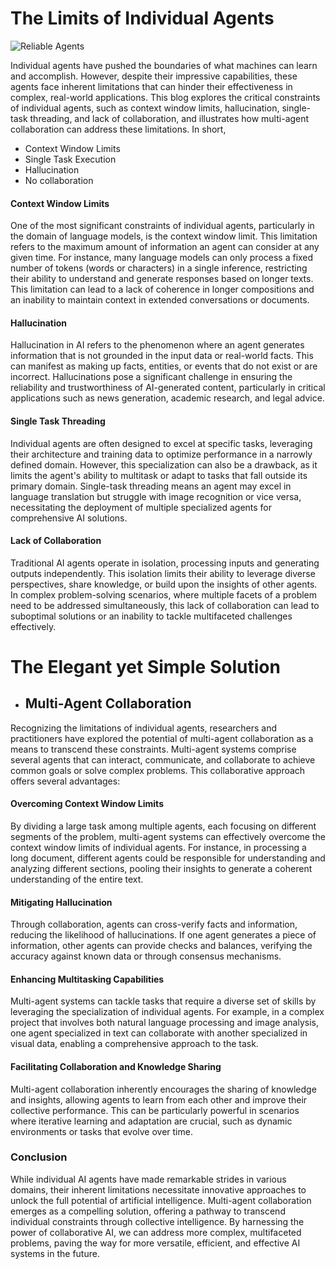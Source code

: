 # The Limits of Individual Agents

![Reliable Agents](docs/assets/img/reliabilitythrough.png)


Individual agents have pushed the boundaries of what machines can learn and accomplish. However, despite their impressive capabilities, these agents face inherent limitations that can hinder their effectiveness in complex, real-world applications. This blog explores the critical constraints of individual agents, such as context window limits, hallucination, single-task threading, and lack of collaboration, and illustrates how multi-agent collaboration can address these limitations. In short,

- Context Window Limits
- Single Task Execution
- Hallucination
- No collaboration



#### Context Window Limits

One of the most significant constraints of individual agents, particularly in the domain of language models, is the context window limit. This limitation refers to the maximum amount of information an agent can consider at any given time. For instance, many language models can only process a fixed number of tokens (words or characters) in a single inference, restricting their ability to understand and generate responses based on longer texts. This limitation can lead to a lack of coherence in longer compositions and an inability to maintain context in extended conversations or documents.

#### Hallucination

Hallucination in AI refers to the phenomenon where an agent generates information that is not grounded in the input data or real-world facts. This can manifest as making up facts, entities, or events that do not exist or are incorrect. Hallucinations pose a significant challenge in ensuring the reliability and trustworthiness of AI-generated content, particularly in critical applications such as news generation, academic research, and legal advice.

#### Single Task Threading

Individual agents are often designed to excel at specific tasks, leveraging their architecture and training data to optimize performance in a narrowly defined domain. However, this specialization can also be a drawback, as it limits the agent's ability to multitask or adapt to tasks that fall outside its primary domain. Single-task threading means an agent may excel in language translation but struggle with image recognition or vice versa, necessitating the deployment of multiple specialized agents for comprehensive AI solutions.

#### Lack of Collaboration

Traditional AI agents operate in isolation, processing inputs and generating outputs independently. This isolation limits their ability to leverage diverse perspectives, share knowledge, or build upon the insights of other agents. In complex problem-solving scenarios, where multiple facets of a problem need to be addressed simultaneously, this lack of collaboration can lead to suboptimal solutions or an inability to tackle multifaceted challenges effectively.

# The Elegant yet Simple Solution

- ## Multi-Agent Collaboration

Recognizing the limitations of individual agents, researchers and practitioners have explored the potential of multi-agent collaboration as a means to transcend these constraints. Multi-agent systems comprise several agents that can interact, communicate, and collaborate to achieve common goals or solve complex problems. This collaborative approach offers several advantages:

#### Overcoming Context Window Limits

By dividing a large task among multiple agents, each focusing on different segments of the problem, multi-agent systems can effectively overcome the context window limits of individual agents. For instance, in processing a long document, different agents could be responsible for understanding and analyzing different sections, pooling their insights to generate a coherent understanding of the entire text.

#### Mitigating Hallucination

Through collaboration, agents can cross-verify facts and information, reducing the likelihood of hallucinations. If one agent generates a piece of information, other agents can provide checks and balances, verifying the accuracy against known data or through consensus mechanisms.

#### Enhancing Multitasking Capabilities

Multi-agent systems can tackle tasks that require a diverse set of skills by leveraging the specialization of individual agents. For example, in a complex project that involves both natural language processing and image analysis, one agent specialized in text can collaborate with another specialized in visual data, enabling a comprehensive approach to the task.

#### Facilitating Collaboration and Knowledge Sharing

Multi-agent collaboration inherently encourages the sharing of knowledge and insights, allowing agents to learn from each other and improve their collective performance. This can be particularly powerful in scenarios where iterative learning and adaptation are crucial, such as dynamic environments or tasks that evolve over time.

### Conclusion

While individual AI agents have made remarkable strides in various domains, their inherent limitations necessitate innovative approaches to unlock the full potential of artificial intelligence. Multi-agent collaboration emerges as a compelling solution, offering a pathway to transcend individual constraints through collective intelligence. By harnessing the power of collaborative AI, we can address more complex, multifaceted problems, paving the way for more versatile, efficient, and effective AI systems in the future.

